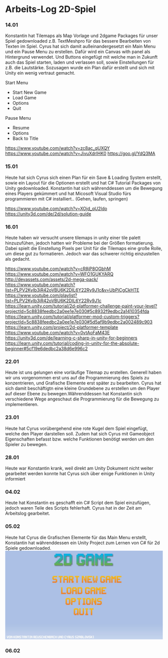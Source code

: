 # Arbeits-Log 2D-Spiel

### 14.01
Konstantin hat Tilemaps als Map Vorlage und 2dgame Packages für unser Spiel gedownloaded z.B. TextMeshpro für das bessere Bearbeiten von Texten im Spiel.
Cyrus hat sich damit außeinandergesetzt ein Main Menu und ein Pause Menu zu erstellen. Dafür wird ein Canvas with panel als Hintergrund verwendet. Und Buttons eingefügt mit welche man in Zukunft auch das Spiel starten, laden und verlassen soll, sowie Einstellungen für z.B. die Lautstärke. Sozusagen wurde ein Plan dafür erstellt und sich mit Unity ein wenig vertraut gemacht.

Start Menu
- Start New Game
- Load Game
- Options
- Quit

Pause Menu
- Resume
- Options
- Back to Title


https://www.youtube.com/watch?v=zc8ac_qUXQY 
https://www.youtube.com/watch?v=JivuXdrIHK0
https://goo.gl/YdQ3MA

### 15.01
Heute hat sich Cyrus sich einen Plan für ein Save & Loading System erstellt, sowie ein Layout für die Optionen erstellt und hat C# Tutorial Packages von Unity gedownloaded.
Konstantin hat sich währenddessen um die Bewegung eines Players gekümmert und hat Micosoft Visual Studio fürs programmieren mit C# installiert.. (Gehen, laufen, springen)

https://www.youtube.com/watch?v=XOjd_qU2Ido
https://unity3d.com/de/2d/solution-guide

### 16.01
Heute haben wir versucht unsere tilemaps in unity einer tile palett hinzuzufühen, jedoch hatten wir Probleme bei der Größen formatierung.
Dabei spielt die Einstellung Pixels per Unit für die Tilemaps eine große Rolle, um diese gut zu formatieren.
Jedoch war das schwerer richtig einzustellen als gedacht.

https://www.youtube.com/watch?v=cR8jP8OGbhM
https://www.youtube.com/watch?v=WFO1GUKYARQ
http://devassets.com/assets/2d-mega-pack/
https://www.youtube.com/watch?list=PLPV2KyIb3jR42oVBU6K2DIL6Y22Ry9J1c&v=UbPiCgCkHTE
https://www.youtube.com/playlist?list=PLPV2KyIb3jR42oVBU6K2DIL6Y22Ry9J1c
https://learn.unity.com/tutorial/2d-platformer-challenge-paint-your-level?projectId=5c8838feedbc2a0ee1e7e030#5c8932f9edbc2a1410354fda
https://learn.unity.com/tutorial/platformer-mod-custom-triggers?projectId=5c8838feedbc2a0ee1e7e030#5d5af9b9edbc2a002489c903
https://learn.unity.com/project/2d-platformer-template
https://www.youtube.com/watch?v=0vtAoFaM43E
https://unity3d.com/de/learning-c-sharp-in-unity-for-beginners
https://learn.unity.com/tutorial/coding-in-unity-for-the-absolute-beginner#5cf19e6dedbc2a38d6e996c2


### 22.01
Heute ist uns gelungen eine vorläufige Tilemap zu erstellen. Generell haben wir uns vorgenommen erst uns auf die Programmierung des Spiels zu konzentrieren, und Grafische Elemente erst später zu bearbeiten. Cyrus hat sich damit beschäftigtn eine kleine Grundebene zu erstellen um den Player auf dieser Ebene zu bewegen.Währenddessen hat Konstantin sich verschiedene Wege angeschaut die Programmierung für die Bewegung zu implementieren.

### 23.01 
Heute hat Cyrus vorübergehend eine rote Kugel dem Spiel eingefügt, welche den Player darstellen soll. Zudem hat sich Cyrus mit Gameobject Eigenschaften befasst bzw. welche Funktionen benötigt werden um den Spieler zu bewegen.

### 28.01
Heute war Konstantin krank, weil direkt am Unity Dokument nicht weiter gearbeitet werden konnte hat Cyrus sich über einige Funktionen in Unity informiert

### 04.02
Heute hat Konstantin es geschafft ein C# Script dem Spiel   einzufügen, jedoch waren Teile des Scripts fehlerhaft. Cyrus hat in der Zeit am Arbeitslog gearbeitet.

### 05.02
Heute hat Cyrus die Grafischen Elemente für das Main Menu erstellt, Konstantin hat währenddessen ein Unity Project zum Lernen von C# für 2d Spiele gedownloaded.
![Main Menu](/images/MainMenu1.0.JPG)


### 06.02 



